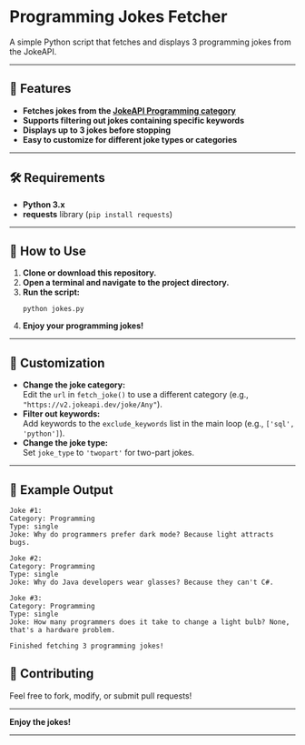 # Programming Jokes Fetcher

A simple Python script that fetches and displays 3 programming jokes from the JokeAPI.

---

## 🎯 Features

- **Fetches jokes from the [JokeAPI Programming category](https://v2.jokeapi.dev/)**
- **Supports filtering out jokes containing specific keywords**
- **Displays up to 3 jokes before stopping**
- **Easy to customize for different joke types or categories**

---

## 🛠️ Requirements

- **Python 3.x**
- **requests** library (`pip install requests`)

---

## 🚀 How to Use

1. **Clone or download this repository.**
2. **Open a terminal and navigate to the project directory.**
3. **Run the script:**
   ```
   python jokes.py
   ```
4. **Enjoy your programming jokes!**

---

## 📝 Customization

- **Change the joke category:**  
  Edit the `url` in `fetch_joke()` to use a different category (e.g., `"https://v2.jokeapi.dev/joke/Any"`).
- **Filter out keywords:**  
  Add keywords to the `exclude_keywords` list in the main loop (e.g., `['sql', 'python']`).
- **Change the joke type:**  
  Set `joke_type` to `'twopart'` for two-part jokes.

---

## 📄 Example Output

```
Joke #1:
Category: Programming
Type: single
Joke: Why do programmers prefer dark mode? Because light attracts bugs.

Joke #2:
Category: Programming
Type: single
Joke: Why do Java developers wear glasses? Because they can't C#.

Joke #3:
Category: Programming
Type: single
Joke: How many programmers does it take to change a light bulb? None, that's a hardware problem.

Finished fetching 3 programming jokes!
```

## 🤝 Contributing

Feel free to fork, modify, or submit pull requests!

---

**Enjoy the jokes!**

---


